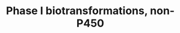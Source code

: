---
annotations:
- id: PW:0000376
  parent: regulatory pathway
  type: Pathway Ontology
  value: cytochrome P450-independent phase I biotransformation pathway
authors:
- MaintBot
- Ddigles
- Khanspers
- Mkutmon
- Larsgw
- Eweitz
citedin: ''
communities: []
description: This pathway lists several phase 1 biotransformations and their related
  enzymes.
last-edited: 2024-01-29
ndex: null
organisms:
- Rattus norvegicus
redirect_from:
- /index.php/Pathway:WP1291
- /instance/WP1291
- /instance/WP1291_r128190
revision: r128190
schema-jsonld:
- '@context': https://schema.org/
  '@id': https://wikipathways.github.io/pathways/WP1291.html
  '@type': Dataset
  creator:
    '@type': Organization
    name: WikiPathways
  description: This pathway lists several phase 1 biotransformations and their related
    enzymes.
  keywords:
  - Ces1a
  - Ces2j
  - Ces5a
  - Esd
  - Lipa
  - Phosphoric acid esters
  - Pon1
  - Pon2
  - Pon3
  - amides
  - carboxylic acid esters
  - thio esters
  license: CC0
  name: Phase I biotransformations, non-P450
seo: CreativeWork
title: Phase I biotransformations, non-P450
wpid: WP1291
---